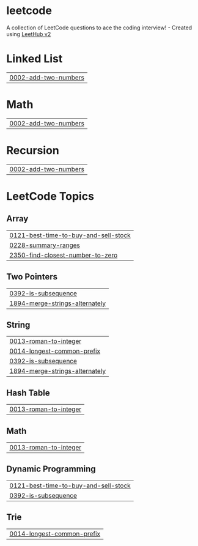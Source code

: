 # leetcode
A collection of LeetCode questions to ace the coding interview! - Created using [LeetHub v2](https://github.com/arunbhardwaj/LeetHub-2.0)


# Linked List
|  |
| ------- |
| [0002-add-two-numbers](https://github.com/ydvdhrj/leetcode/tree/master/0002-add-two-numbers) |
# Math
|  |
| ------- |
| [0002-add-two-numbers](https://github.com/ydvdhrj/leetcode/tree/master/0002-add-two-numbers) |
# Recursion
|  |
| ------- |
| [0002-add-two-numbers](https://github.com/ydvdhrj/leetcode/tree/master/0002-add-two-numbers) |
<!---LeetCode Topics Start-->
# LeetCode Topics
## Array
|  |
| ------- |
| [0121-best-time-to-buy-and-sell-stock](https://github.com/ydvdhrj/leetcode/tree/master/0121-best-time-to-buy-and-sell-stock) |
| [0228-summary-ranges](https://github.com/ydvdhrj/leetcode/tree/master/0228-summary-ranges) |
| [2350-find-closest-number-to-zero](https://github.com/ydvdhrj/leetcode/tree/master/2350-find-closest-number-to-zero) |
## Two Pointers
|  |
| ------- |
| [0392-is-subsequence](https://github.com/ydvdhrj/leetcode/tree/master/0392-is-subsequence) |
| [1894-merge-strings-alternately](https://github.com/ydvdhrj/leetcode/tree/master/1894-merge-strings-alternately) |
## String
|  |
| ------- |
| [0013-roman-to-integer](https://github.com/ydvdhrj/leetcode/tree/master/0013-roman-to-integer) |
| [0014-longest-common-prefix](https://github.com/ydvdhrj/leetcode/tree/master/0014-longest-common-prefix) |
| [0392-is-subsequence](https://github.com/ydvdhrj/leetcode/tree/master/0392-is-subsequence) |
| [1894-merge-strings-alternately](https://github.com/ydvdhrj/leetcode/tree/master/1894-merge-strings-alternately) |
## Hash Table
|  |
| ------- |
| [0013-roman-to-integer](https://github.com/ydvdhrj/leetcode/tree/master/0013-roman-to-integer) |
## Math
|  |
| ------- |
| [0013-roman-to-integer](https://github.com/ydvdhrj/leetcode/tree/master/0013-roman-to-integer) |
## Dynamic Programming
|  |
| ------- |
| [0121-best-time-to-buy-and-sell-stock](https://github.com/ydvdhrj/leetcode/tree/master/0121-best-time-to-buy-and-sell-stock) |
| [0392-is-subsequence](https://github.com/ydvdhrj/leetcode/tree/master/0392-is-subsequence) |
## Trie
|  |
| ------- |
| [0014-longest-common-prefix](https://github.com/ydvdhrj/leetcode/tree/master/0014-longest-common-prefix) |
<!---LeetCode Topics End-->